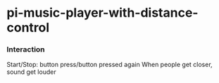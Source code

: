 # pi-music-player-with-distance-control

### Interaction
Start/Stop: button press/button pressed again
When people get closer, sound get louder
